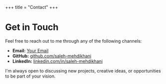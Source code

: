 +++
title = "Contact"
+++

# Get in Touch

Feel free to reach out to me through any of the following channels:

- **Email:** [Your Email](mailto:)
- **GitHub:** [github.com/saleh-mehdikhani](https://github.com/saleh-mehdikhani)
- **LinkedIn:** [linkedin.com/in/saleh-mehdikhani](https://www.linkedin.com/in/saleh-mehdikhani/)

I'm always open to discussing new projects, creative ideas, or opportunities to be part of your vision.